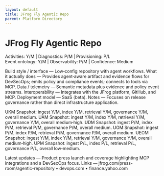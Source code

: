 ```yaml
---
layout: default
title: JFrog Fly Agentic Repo
parent: Platform Directory
---
```


# JFrog Fly Agentic Repo

Activities: Y/M | Diagnostics: P/M | Provisioning: P/L  
Event ontology: Y/M | Observability: P/M | Confidence: Medium

Build style / interface — Low‑config repository with agent workflows.
What it actually does — Provides agent‑aware artifact and evidence flows for DevSecOps; emits policy and compliance events; connects to tools via MCP.
Data / telemetry — Semantic metadata plus evidence and policy event streams.
Interoperability — Integrates with the JFrog platform, GitHub, and MCP.
Deployment model — SaaS (beta).
Notes — Focuses on release governance rather than direct infrastructure application.

UKM Snapshot: ingest Y/M, index Y/M, retrieval Y/M, governance Y/M, overall medium.
UAM Snapshot: ingest Y/M, index Y/M, retrieval Y/M, governance Y/M, overall medium‑high.
UDM Snapshot: ingest P/M, index P/M, retrieval P/M, governance P/M, overall medium.
UOM Snapshot: ingest P/M, index P/M, retrieval P/M, governance P/M, overall medium.
UEOM Snapshot: ingest Y/M, index Y/M, retrieval Y/M, governance Y/M, overall medium‑high.
UPM Snapshot: ingest P/L, index P/L, retrieval P/L, governance P/L, overall low‑medium.

Latest updates — Product press launch and coverage highlighting MCP integrations and a DevSecOps focus.
Links — jfrog.com/press-room/agentic-repository • devops.com • finance.yahoo.com
